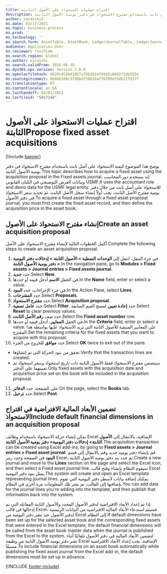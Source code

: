 ```yaml
---
title: اقتراح عمليات الاستحواذ على الأصول الثابتة‬
description: يوضح هذا الموضوع كيفية الاستحواذ على أصل ثابت باستخدام مقترح الاستحواذ في دفتر يومية الأصول الثابتة.
author: saraschi2
ms.date: 03/17/2021
ms.topic: business-process
ms.prod: ''
ms.technology: ''
ms.search.form: AssetTable, AssetBook, LedgerJournalTable, LedgerJournalTransAsset, SysQueryForm
audience: Application User
ms.reviewer: roschlom
ms.search.region: Global
ms.author: saraschi
ms.search.validFrom: 2016-06-30
ms.dyn365.ops.version: Version 7.0.0
ms.openlocfilehash: d529cd53b41827a78b282afd4d2c69d2f2db555e
ms.sourcegitcommit: 0e8db169c3f90bd750826af76709ef5d621fd377
ms.translationtype: HT
ms.contentlocale: ar-SA
ms.lasthandoff: 04/01/2021
ms.locfileid: "5817140"
---
```

# <a name="propose-fixed-asset-acquisitions"></a><span data-ttu-id="ebf5c-103">اقتراح عمليات الاستحواذ على الأصول الثابتة‬</span><span class="sxs-lookup"><span data-stu-id="ebf5c-103">Propose fixed asset acquisitions</span></span>

[!include [banner](../../includes/banner.md)]

<span data-ttu-id="ebf5c-104">يوضح هذا الموضوع كيفية الاستحواذ على أصل ثابت باستخدام مقترح الاستحواذ في دفتر يومية الأصول الثابتة.</span><span class="sxs-lookup"><span data-stu-id="ebf5c-104">This topic describes how to acquire a fixed asset using the acquisition proposal in the Fixed assets journal.</span></span> <span data-ttu-id="ebf5c-105">إنه يستخدم دور المحاسب وبيانات العرض التوضيحي في الكيان القانوني USMF.</span><span class="sxs-lookup"><span data-stu-id="ebf5c-105">It uses the accountant role and demo data for the USMF legal entity.</span></span> <span data-ttu-id="ebf5c-106">للاستحواذ على أصل ثابت من خلال دفتر يومية مقترح الأصل الثابت، يجب أولاً إنشاء سجل الأصل الثابت، ثم تحديد سعر الاستحواذ في دفتر الأصول.</span><span class="sxs-lookup"><span data-stu-id="ebf5c-106">To acquire a fixed asset through a fixed asset proposal journal, you must first create the fixed asset record, and then define the acquisition price in the asset book.</span></span>

## <a name="create-an-asset-acquisition-proposal"></a><span data-ttu-id="ebf5c-107">إنشاء مقترح الاستحواذ على الأصول</span><span class="sxs-lookup"><span data-stu-id="ebf5c-107">Create an asset acquisition proposal</span></span>

<span data-ttu-id="ebf5c-108">أكمل الخطوات التالية لإنشاء مقترح الاستحواذ على الأصل.</span><span class="sxs-lookup"><span data-stu-id="ebf5c-108">Complete the following steps to create an asset acquisition proposal.</span></span> 

1. <span data-ttu-id="ebf5c-109">في جزء التنقل، انتقل إلى **الوحدات النمطية > الأصول الثابتة > إدخالات دفتر اليومية‬ > دفتر يومية الأصول الثابتة‬**.</span><span class="sxs-lookup"><span data-stu-id="ebf5c-109">In the navigation pane, go to **Modules > Fixed assets > Journal entries > Fixed assets journal**.</span></span>
2. <span data-ttu-id="ebf5c-110">حدد **جديد**.</span><span class="sxs-lookup"><span data-stu-id="ebf5c-110">Select **New**.</span></span>
3. <span data-ttu-id="ebf5c-111">في الحقل **الاسم** أدخل قيمة أو حددها.</span><span class="sxs-lookup"><span data-stu-id="ebf5c-111">In the **Name** field, enter or select a value.</span></span>
4. <span data-ttu-id="ebf5c-112">في جزء الإجراءات، حدد **البنود**.</span><span class="sxs-lookup"><span data-stu-id="ebf5c-112">In the Action Pane, select **Lines**.</span></span>
5. <span data-ttu-id="ebf5c-113">حدد **المقترحات**.</span><span class="sxs-lookup"><span data-stu-id="ebf5c-113">Select **Proposals**.</span></span>
6. <span data-ttu-id="ebf5c-114">حدد **مقترح الاستحواذ**.</span><span class="sxs-lookup"><span data-stu-id="ebf5c-114">Select **Acquisition proposal**.</span></span>
7. <span data-ttu-id="ebf5c-115">حدد **عامل تصفية**.</span><span class="sxs-lookup"><span data-stu-id="ebf5c-115">Select **Filter**.</span></span> <span data-ttu-id="ebf5c-116">حدد **إعادة تعيين** لمسح القيم السابقة.</span><span class="sxs-lookup"><span data-stu-id="ebf5c-116">Select **Reset** to clear previous values.</span></span>
8. <span data-ttu-id="ebf5c-117">حدد صف **رقم الأصل الثابت**.</span><span class="sxs-lookup"><span data-stu-id="ebf5c-117">Select the **Fixed asset number** row.</span></span>
9. <span data-ttu-id="ebf5c-118">في الحقل **المعايير‬**، أدخل قيمة أو حددها.</span><span class="sxs-lookup"><span data-stu-id="ebf5c-118">In the **Criteria** field, enter or select a value.</span></span> <span data-ttu-id="ebf5c-119">عيّن المعايير المتبقية للأصول الثابتة التي تريد الاستحواذ عليها بواسطة هذا المقترح.</span><span class="sxs-lookup"><span data-stu-id="ebf5c-119">Set the remaining criteria for the fixed assets that you want to acquire with this proposal.</span></span>  
10. <span data-ttu-id="ebf5c-120">حدد **موافق** للخروج من الجزء.</span><span class="sxs-lookup"><span data-stu-id="ebf5c-120">Select **OK** twice to exit out of the pane.</span></span>
- <span data-ttu-id="ebf5c-121">تحقق من بنود الحركة التي تم إنشاؤها.</span><span class="sxs-lookup"><span data-stu-id="ebf5c-121">Verify that the transaction lines are created.</span></span>  
- <span data-ttu-id="ebf5c-122">سيتضمن مقترح الاستحواذ فقط الأصول الثابتة ذات تاريخ استحواذ وسعر استحواذ تم تعيينهما على الدفتر.</span><span class="sxs-lookup"><span data-stu-id="ebf5c-122">Only fixed assets with the acquisition date and acquisition price set on the book will be included in the acquisition proposal.</span></span>  
11. <span data-ttu-id="ebf5c-123">على الصفحة، حدد **الدفاتر**.</span><span class="sxs-lookup"><span data-stu-id="ebf5c-123">On the page, select the **Books** tab.</span></span>
12. <span data-ttu-id="ebf5c-124">حدد **ترحيل**.</span><span class="sxs-lookup"><span data-stu-id="ebf5c-124">Select **Post**.</span></span>

## <a name="include-default-financial-dimensions-in-an-acquisition-proposal"></a><span data-ttu-id="ebf5c-125">تضمين الأبعاد المالية الافتراضية في اقتراح الاستحواذ</span><span class="sxs-lookup"><span data-stu-id="ebf5c-125">Include default financial dimensions in an acquisition proposal</span></span>

<span data-ttu-id="ebf5c-126">يمكن إنشاء حركة الاستحواذ باستخدام وظائف Excel الإضافية، بالانتقال إلى **الأصول الثابتة> إدخالات دفتر اليومية> دفتر يومية الأصول الثابتة**.</span><span class="sxs-lookup"><span data-stu-id="ebf5c-126">The acquisition transaction can be created using Excel add-ins, by going to **Fixed assets > Journal entries > Fixed asset journal**.</span></span> <span data-ttu-id="ebf5c-127">قم بإنشاء دفتر يوميه جديد وقم بالانتقال إلى قسم **البنود** في الصفحة وحدد رمز Excel، ثم حدد بند دفتر يوميه الأصول الثابتة.</span><span class="sxs-lookup"><span data-stu-id="ebf5c-127">Create a new journal and move to the **Lines** section on the page and select the Excel icon, and then select a Fixed asset journal line.</span></span> <span data-ttu-id="ebf5c-128">سيقوم النظام بإنشاء وفتح قالب Excel يمثل بنود دفتر اليومية.</span><span class="sxs-lookup"><span data-stu-id="ebf5c-128">The system will create and open an Excel template representing journal lines.</span></span> <span data-ttu-id="ebf5c-129">يمكنك إضافة بيانات لأسطر دفتر اليومية التي تقوم بإضافتها إلى القالب، ثم نشر تلك المعلومات مرة أخرى في النظام.</span><span class="sxs-lookup"><span data-stu-id="ebf5c-129">You can add data for the journal lines you're adding into the template, and then publish that information back into the system.</span></span> 

<span data-ttu-id="ebf5c-130">إذا تم إعداد الأبعاد الافتراضية لدفتر الأصول المحدد والأصول الثابتة المقابلة التي تم إدخالها في قالب Excel، فسيتم استدعاء الأبعاد المالية الافتراضية من البيانات الرئيسية لدفتر الأصول عند نشر دفتر اليومية من Excel إلى النظام.</span><span class="sxs-lookup"><span data-stu-id="ebf5c-130">If default dimensions have been set up for the selected asset book and the corresponding fixed assets that were entered in the Excel template, the default financial dimensions will be called from the asset book master data when the journal is published from the Excel to the system.</span></span> <span data-ttu-id="ebf5c-131">لتضمين الأبعاد المالية في دفتر الأصول تلقائيًا أثناء نشر دفتر يومية الأصول الثابتة من وظيفة Excel الإضافية، يجب إعداد الأبعاد الافتراضية مسبقًا.</span><span class="sxs-lookup"><span data-stu-id="ebf5c-131">To include financial dimensions on an asset book automatically while publishing the fixed asset journal from the Excel add-in, the default dimensions must be set up in advance.</span></span>  


[!INCLUDE [footer-include](../../../includes/footer-banner.md)]
